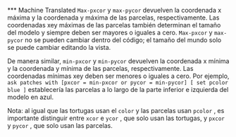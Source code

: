 ﻿*** Machine Translated
`Max-pxcor` y `max-pycor` devuelven la coordenada x máxima y la coordenada y máxima de las parcelas, respectivamente. Las coordenadas xey máximas de las parcelas también determinan el tamaño del modelo y siempre deben ser mayores o iguales a cero. `Max-pxcor` y `max-pycor` no se pueden cambiar dentro del código; el tamaño del mundo solo se puede cambiar editando la vista.

De manera similar, `min-pxcor` y `min-pycor` devuelven la coordenada x mínima y la coordenada y mínima de las parcelas, respectivamente. Las coordenadas mínimas xey deben ser menores o iguales a cero. Por ejemplo, `ask patches with [pxcor = min-pxcor or pycor = min-pycor] [ set pcolor blue ]` establecería las parcelas a lo largo de la parte inferior e izquierda del modelo en azul.

Nota: al igual que las tortugas usan el `color` y las parcelas usan `pcolor` , es importante distinguir entre `xcor` e `ycor` , que solo usan las tortugas, y `pxcor` y `pycor` , que solo usan las parcelas.